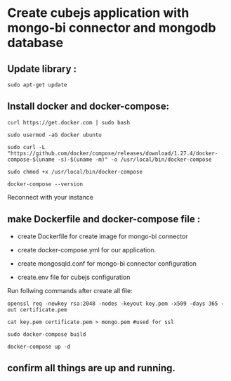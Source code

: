 # Create cubejs application with mongo-bi connector and mongodb database


## Update library : 

```
sudo apt-get update
```

## Install docker and docker-compose:

```
curl https://get.docker.com | sudo bash

sudo usermod -aG docker ubuntu

sudo curl -L "https://github.com/docker/compose/releases/download/1.27.4/docker-compose-$(uname -s)-$(uname -m)" -o /usr/local/bin/docker-compose

sudo chmod +x /usr/local/bin/docker-compose

docker-compose --version
```

Reconnect with your instance


## make Dockerfile and docker-compose file :

- create Dockerfile for create image for mongo-bi connector

- create docker-compose.yml for our application.

- create mongosqld.conf for mongo-bi connector configuration

- create.env file for cubejs configuration

Run follwing commands after create all file:

```
openssl req -newkey rsa:2048 -nodes -keyout key.pem -x509 -days 365 -out certificate.pem 

cat key.pem certificate.pem > mongo.pem #used for ssl

sudo docker-compose build

docker-compose up -d
```

## confirm all things are up and running.

